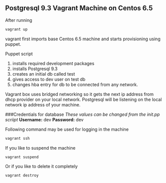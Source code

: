 ## Postgresql 9.3 Vagrant Machine on Centos 6.5

After running 

```bash
vagrant up
```

vagrant first imports base Centos 6.5 machine and starts provisioning using puppet.

Puppet script 

1. installs required development packages
2. installs Postgresql 9.3
3. creates an initial db called test
4. gives access to dev user on test db
5. changes hba entry for db to be connected from any network.

Vagrant box uses bridged networking so it gets the next ip address from dhcp provider on your local network.
Postgresql will be listening on the local network ip address of your machine.

###Credentials for database
*These values can be changed from the init.pp scriipt*
**Username:** dev
**Password:** dev

Following command may be used for logging in the machine
```bash
vagrant ssh
```

If you like to suspend the machine
```bash
vagrant suspend
```

Or if you like to delete it completely
```bash
vagrant destroy
```

